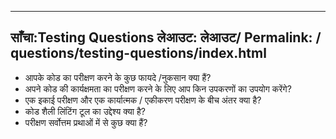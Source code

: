 ***

## साँचा:Testing Questions&#xA;लेआउट: लेआउट/&#xA;Permalink: / questions/testing-questions/index.html

*   आपके कोड का परीक्षण करने के कुछ फायदे /नुकसान क्या हैं?
*   अपने कोड की कार्यक्षमता का परीक्षण करने के लिए आप किन उपकरणों का उपयोग करेंगे?
*   एक इकाई परीक्षण और एक कार्यात्मक / एकीकरण परीक्षण के बीच अंतर क्या है?
*   कोड शैली लिंटिंग टूल का उद्देश्य क्या है?
*   परीक्षण सर्वोत्तम प्रथाओं में से कुछ क्या हैं?
